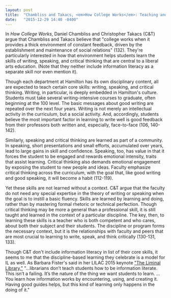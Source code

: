 ```yaml
---
layout: post
title:  "Chambliss and Takacs, <em>How College Works</em>: Teaching and Learning Skills"
date:   "2015-12-29 14:40 -0400"
---
```

In _How College Works_, Daniel Chambliss and Christopher Takacs (C&T) argue that Chambliss and Takacs believe that "college works when it provides a thick environment of constant feedback, driven by the establishment and maintenance of social relations" (132). They're particularly interested in how that environment helps students learn the skills of writing, speaking, and critical thinking that are central to a liberal arts education. (Note that they neither include information literacy as a separate skill nor even mention it).

Though each department at Hamilton has its own disciplinary content, all are expected to teach certain core skills: writing, speaking, and critical thinking. Writing, in particular, is deeply embedded in Hamilton's culture. Students must take several writing-intensive courses to graduate, often beginning at the 100 level. The basic messages about good writing are repeated over the next four years. Writing is not merely an intellectual activity in the curriculum, but a social activity. And, accordingly, students believe the most important factor in learning to write well is good feedback from their professors both written and, especially, face-to-face (106, 140-142).

Similarly, speaking and critical thinking are learned as part of a community. In speaking, short presentations and small efforts, accumulated over years, lead to large gains in skill and confidence. Speaking, too, has value in that it forces the student to be engaged and rewards emotional intensity, traits that assist learning. Critical thinking also demands emotional engagement by exposing the student to new people and ideas. Faculty emphasize critical thinking across the curriculum, with the goal that, like good writing and good speaking, it will become a habit (112-119).

Yet these skills are not learned without a context. C&T argue that the faculty do not need any special expertise in the theory of writing or speaking when the goal is to instill a basic fluency. Skills are learned by learning and doing, rather than by mastering formal rhetoric or technical perfection. Though critical thinking may be more a general than a professional skill, it is still taught and learned in the context of a particular discipline. The key, then, to learning these skills is a teacher who is both competent and who cares, about both their subject and their students. The discipline or program forms the necessary context, but it is the relationships with faculty and peers that are most crucial to learning to write, speak, and think critically (130-131, 133).

Though C&T don't include information literacy in list of their core skills, it seems to me that the discipline-based learning they celebrate is a model for IL as well. As Barbara Fister's said in her LILAC 2015 keynote ["The Liminal Library,"](http://barbarafister.com/LiminalLibrary.pdf) "...librarians don’t teach students how to be information literate. This isn’t a failing. It’s the nature of the thing we want students to learn. ... You learn how information works by encountering, using, and creating it. Having good guides helps, but this kind of learning only happens in the doing of it."

